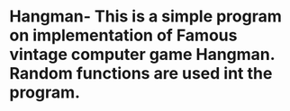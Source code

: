 # Hangman- This is a simple program on implementation of Famous vintage computer game Hangman. Random functions are used int the program.

